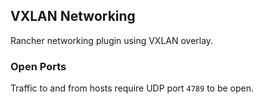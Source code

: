 ## VXLAN Networking

Rancher networking plugin using VXLAN overlay.

### Open Ports

Traffic to and from hosts require UDP port `4789` to be open.

